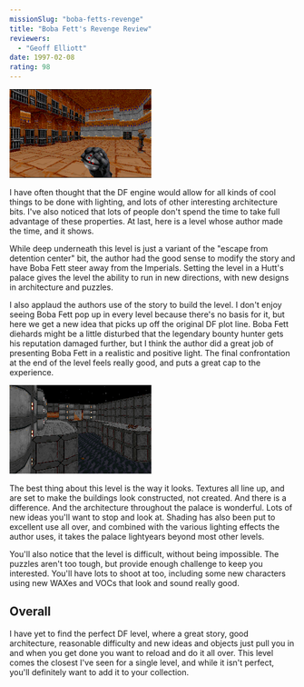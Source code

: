 ```yaml
---
missionSlug: "boba-fetts-revenge"
title: "Boba Fett's Revenge Review"
reviewers: 
  - "Geoff Elliott"
date: 1997-02-08
rating: 98
---
```

![Boba Fett's Revenge screenshot 1](./bfrvng1.png "The architecture in this level is beautifully done, with textures well done and placed wisely to give the right look.")

I have often thought that the DF engine would allow for all kinds of cool things to be done with lighting, and lots of other interesting architecture bits. I've also noticed that lots of people don't spend the time to take full advantage of these properties. At last, here is a level whose author made the time, and it shows.

While deep underneath this level is just a variant of the "escape from detention center" bit, the author had the good sense to modify the story and have Boba Fett steer away from the Imperials. Setting the level in a Hutt's palace gives the level the ability to run in new directions, with new designs in architecture and puzzles.

I also applaud the authors use of the story to build the level. I don't enjoy seeing Boba Fett pop up in every level because there's no basis for it, but here we get a new idea that picks up off the original DF plot line. Boba Fett diehards might be a little disturbed that the legendary bounty hunter gets his reputation damaged further, but I think the author did a great job of presenting Boba Fett in a realistic and positive light. The final confrontation at the end of the level feels really good, and puts a great cap to the experience.

![Boba Fett's Revenge screenshot 2](./bfrvng2.png "Again, wonderful texture placement sets the mood, along with good lighting to accent. Notice also how the textures line up very nicely and accurately.")

The best thing about this level is the way it looks. Textures all line up, and are set to make the buildings look constructed, not created. And there is a difference. And the architecture throughout the palace is wonderful. Lots of new ideas you'll want to stop and look at. Shading has also been put to excellent use all over, and combined with the various lighting effects the author uses, it takes the palace lightyears beyond most other levels.

You'll also notice that the level is difficult, without being impossible. The puzzles aren't too tough, but provide enough challenge to keep you interested. You'll have lots to shoot at too, including some new characters using new WAXes and VOCs that look and sound really good.

## Overall

I have yet to find the perfect DF level, where a great story, good architecture, reasonable difficulty and new ideas and objects just pull you in and when you get done you want to reload and do it all over. This level comes the closest I've seen for a single level, and while it isn't perfect, you'll definitely want to add it to your collection.